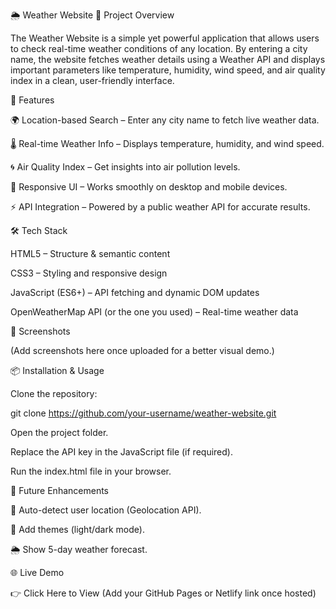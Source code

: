 🌦️ Weather Website
📌 Project Overview

The Weather Website is a simple yet powerful application that allows users to check real-time weather conditions of any location. By entering a city name, the website fetches weather details using a Weather API and displays important parameters like temperature, humidity, wind speed, and air quality index in a clean, user-friendly interface.

🚀 Features

🌍 Location-based Search – Enter any city name to fetch live weather data.

🌡️ Real-time Weather Info – Displays temperature, humidity, and wind speed.

🌀 Air Quality Index – Get insights into air pollution levels.

📱 Responsive UI – Works smoothly on desktop and mobile devices.

⚡ API Integration – Powered by a public weather API for accurate results.

🛠️ Tech Stack

HTML5 – Structure & semantic content

CSS3 – Styling and responsive design

JavaScript (ES6+) – API fetching and dynamic DOM updates

OpenWeatherMap API (or the one you used) – Real-time weather data

📸 Screenshots

(Add screenshots here once uploaded for a better visual demo.)

📦 Installation & Usage

Clone the repository:

git clone https://github.com/your-username/weather-website.git


Open the project folder.

Replace the API key in the JavaScript file (if required).

Run the index.html file in your browser.

🔮 Future Enhancements

📍 Auto-detect user location (Geolocation API).

🎨 Add themes (light/dark mode).

🌦️ Show 5-day weather forecast.

🌐 Live Demo

👉 Click Here to View
 (Add your GitHub Pages or Netlify link once hosted)
